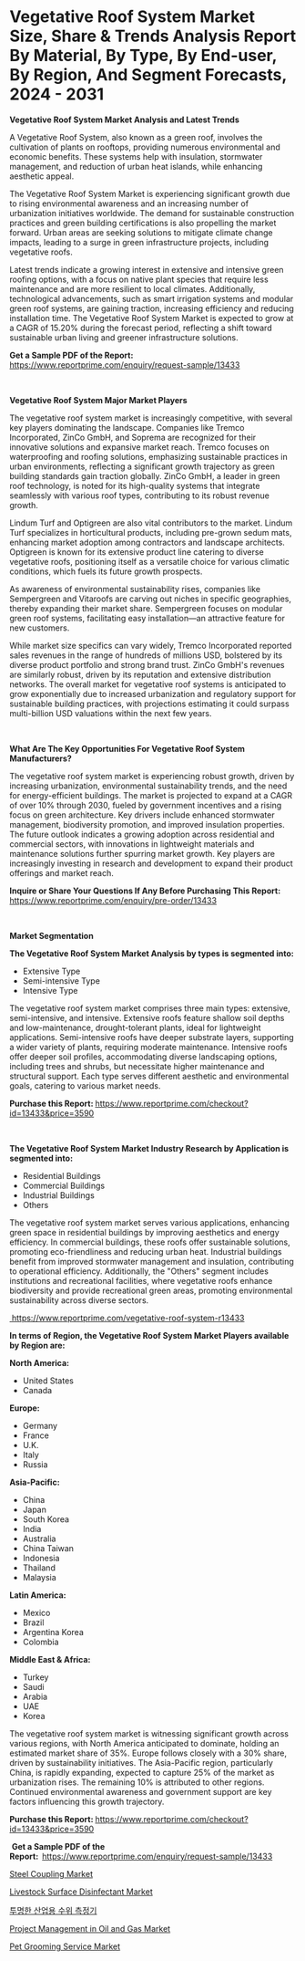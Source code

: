 <p><h1>Vegetative Roof System Market Size, Share & Trends Analysis Report By Material, By Type, By End-user, By Region, And Segment Forecasts, 2024 - 2031</h1></p><p><strong>Vegetative Roof System Market Analysis and Latest Trends</strong></p>
<p><p>A Vegetative Roof System, also known as a green roof, involves the cultivation of plants on rooftops, providing numerous environmental and economic benefits. These systems help with insulation, stormwater management, and reduction of urban heat islands, while enhancing aesthetic appeal.</p><p>The Vegetative Roof System Market is experiencing significant growth due to rising environmental awareness and an increasing number of urbanization initiatives worldwide. The demand for sustainable construction practices and green building certifications is also propelling the market forward. Urban areas are seeking solutions to mitigate climate change impacts, leading to a surge in green infrastructure projects, including vegetative roofs.</p><p>Latest trends indicate a growing interest in extensive and intensive green roofing options, with a focus on native plant species that require less maintenance and are more resilient to local climates. Additionally, technological advancements, such as smart irrigation systems and modular green roof systems, are gaining traction, increasing efficiency and reducing installation time. The Vegetative Roof System Market is expected to grow at a CAGR of 15.20% during the forecast period, reflecting a shift toward sustainable urban living and greener infrastructure solutions.</p></p>
<p><strong>Get a Sample PDF of the Report:&nbsp;</strong> <a href="https://www.reportprime.com/enquiry/request-sample/13433">https://www.reportprime.com/enquiry/request-sample/13433</a></p>
<p>&nbsp;</p>
<p><strong>Vegetative Roof System Major Market Players</strong></p>
<p><p>The vegetative roof system market is increasingly competitive, with several key players dominating the landscape. Companies like Tremco Incorporated, ZinCo GmbH, and Soprema are recognized for their innovative solutions and expansive market reach. Tremco focuses on waterproofing and roofing solutions, emphasizing sustainable practices in urban environments, reflecting a significant growth trajectory as green building standards gain traction globally. ZinCo GmbH, a leader in green roof technology, is noted for its high-quality systems that integrate seamlessly with various roof types, contributing to its robust revenue growth.</p><p>Lindum Turf and Optigreen are also vital contributors to the market. Lindum Turf specializes in horticultural products, including pre-grown sedum mats, enhancing market adoption among contractors and landscape architects. Optigreen is known for its extensive product line catering to diverse vegetative roofs, positioning itself as a versatile choice for various climatic conditions, which fuels its future growth prospects.</p><p>As awareness of environmental sustainability rises, companies like Sempergreen and Vitaroofs are carving out niches in specific geographies, thereby expanding their market share. Sempergreen focuses on modular green roof systems, facilitating easy installation—an attractive feature for new customers. </p><p>While market size specifics can vary widely, Tremco Incorporated reported sales revenues in the range of hundreds of millions USD, bolstered by its diverse product portfolio and strong brand trust. ZinCo GmbH's revenues are similarly robust, driven by its reputation and extensive distribution networks. The overall market for vegetative roof systems is anticipated to grow exponentially due to increased urbanization and regulatory support for sustainable building practices, with projections estimating it could surpass multi-billion USD valuations within the next few years.</p></p>
<p>&nbsp;</p>
<p><strong>What Are The Key Opportunities For Vegetative Roof System Manufacturers?</strong></p>
<p><p>The vegetative roof system market is experiencing robust growth, driven by increasing urbanization, environmental sustainability trends, and the need for energy-efficient buildings. The market is projected to expand at a CAGR of over 10% through 2030, fueled by government incentives and a rising focus on green architecture. Key drivers include enhanced stormwater management, biodiversity promotion, and improved insulation properties. The future outlook indicates a growing adoption across residential and commercial sectors, with innovations in lightweight materials and maintenance solutions further spurring market growth. Key players are increasingly investing in research and development to expand their product offerings and market reach.</p></p>
<p><strong>Inquire or Share Your Questions If Any Before Purchasing This Report:</strong> <a href="https://www.reportprime.com/enquiry/pre-order/13433">https://www.reportprime.com/enquiry/pre-order/13433</a></p>
<p>&nbsp;</p>
<p><strong>Market Segmentation</strong></p>
<p><strong>The Vegetative Roof System Market Analysis by types is segmented into:</strong></p>
<p><ul><li>Extensive Type</li><li>Semi-intensive Type</li><li>Intensive Type</li></ul></p>
<p><p>The vegetative roof system market comprises three main types: extensive, semi-intensive, and intensive. Extensive roofs feature shallow soil depths and low-maintenance, drought-tolerant plants, ideal for lightweight applications. Semi-intensive roofs have deeper substrate layers, supporting a wider variety of plants, requiring moderate maintenance. Intensive roofs offer deeper soil profiles, accommodating diverse landscaping options, including trees and shrubs, but necessitate higher maintenance and structural support. Each type serves different aesthetic and environmental goals, catering to various market needs.</p></p>
<p><strong>Purchase this Report:&nbsp;</strong><a href="https://www.reportprime.com/checkout?id=13433&price=3590">https://www.reportprime.com/checkout?id=13433&price=3590</a></p>
<p>&nbsp;</p>
<p><strong>The Vegetative Roof System Market Industry Research by Application is segmented into:</strong></p>
<p><ul><li>Residential Buildings</li><li>Commercial Buildings</li><li>Industrial Buildings</li><li>Others</li></ul></p>
<p><p>The vegetative roof system market serves various applications, enhancing green space in residential buildings by improving aesthetics and energy efficiency. In commercial buildings, these roofs offer sustainable solutions, promoting eco-friendliness and reducing urban heat. Industrial buildings benefit from improved stormwater management and insulation, contributing to operational efficiency. Additionally, the "Others" segment includes institutions and recreational facilities, where vegetative roofs enhance biodiversity and provide recreational green areas, promoting environmental sustainability across diverse sectors.</p></p>
<p><a href="https://www.reportprime.com/vegetative-roof-system-r13433">&nbsp;https://www.reportprime.com/vegetative-roof-system-r13433</a></p>
<p><strong>In terms of Region, the Vegetative Roof System Market Players available by Region are:</strong></p>
<p>
    <p> <strong> North America: </strong>
        <ul>
            <li>United States</li>
            <li>Canada</li>
        </ul>
        </p> 
    <p> <strong> Europe: </strong>
        <ul>
            <li>Germany</li>
            <li>France</li>
            <li>U.K.</li>
            <li>Italy</li>
            <li>Russia</li>
        </ul>
        </p> 
    <p> <strong> Asia-Pacific: </strong>
        <ul>
            <li>China</li>
            <li>Japan</li>
            <li>South Korea</li>
            <li>India</li>
            <li>Australia</li>
            <li>China Taiwan</li>
            <li>Indonesia</li>
            <li>Thailand</li>
            <li>Malaysia</li>
        </ul>
        </p> 
    <p> <strong> Latin America: </strong>
        <ul>
            <li>Mexico</li>
            <li>Brazil</li>
            <li>Argentina Korea</li>
            <li>Colombia</li>
        </ul>
        </p> 
    <p> <strong> Middle East & Africa: </strong>
        <ul>
            <li>Turkey</li>
            <li>Saudi</li>
            <li>Arabia</li>
            <li>UAE</li>
            <li>Korea</li>
        </ul>
    </p>
    </p>
<p><p>The vegetative roof system market is witnessing significant growth across various regions, with North America anticipated to dominate, holding an estimated market share of 35%. Europe follows closely with a 30% share, driven by sustainability initiatives. The Asia-Pacific region, particularly China, is rapidly expanding, expected to capture 25% of the market as urbanization rises. The remaining 10% is attributed to other regions. Continued environmental awareness and government support are key factors influencing this growth trajectory.</p></p>
<p><strong>Purchase this Report: </strong><a href="https://www.reportprime.com/checkout?id=13433&price=3590">https://www.reportprime.com/checkout?id=13433&price=3590</a></p>
<p>&nbsp;<strong>Get a Sample PDF of the Report:&nbsp;&nbsp;</strong><a href="https://www.reportprime.com/enquiry/request-sample/13433">https://www.reportprime.com/enquiry/request-sample/13433</a></p>
<p><strong></strong></p>
<p><p><a href="https://issuu.com/reportprime-2/docs/steel-coupling-market-size-2030.ppt_7537952bf7f804">Steel Coupling Market</a></p><p><a href="https://www.linkedin.com/pulse/global-livestock-surface-disinfectant-market-size-expected-experience-ri68e?trackingId=%2BIC9aZ3cTferqokgmC1x2g%3D%3D">Livestock Surface Disinfectant Market</a></p><p><a href="https://medium.com/@adsogvwv75/%EC%84%B8%EA%B3%84-transparent-industrial-water-level-gauge-market-%EC%9D%80-2024%EC%97%90%EC%84%9C-2031%EB%A1%9C-%EC%97%B0%ED%8F%89%EA%B7%A0-%EC%A6%9D%EA%B0%80%EC%9C%A8%EC%9D%84-%EB%B3%B4%EC%9D%BC-%EA%B2%83%EC%9C%BC%EB%A1%9C-%EC%98%88%EC%83%81%EB%90%A9%EB%8B%88%EB%8B%A4-873501705c8b?postPublishedType=initial">투명한 산업용 수위 측정기</a></p><p><a href="https://github.com/CliffMedina6/Market-Research-Report-List-6/blob/main/project-management-in-oil-and-gas-market.md">Project Management in Oil and Gas Market</a></p><p><a href="https://www.linkedin.com/pulse/future-ready-strategic-insights-global-pet-grooming-service-market-ii2hf?trackingId=fHu1QLrbQVWxMDMfLmZn5A%3D%3D">Pet Grooming Service Market</a></p></p>